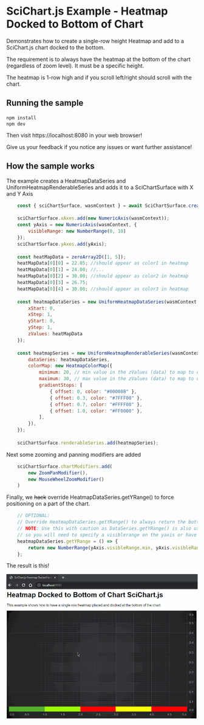 # SciChart.js Example - Heatmap Docked to Bottom of Chart

Demonstrates how to create a single-row height Heatmap and add to a SciChart.js chart docked to the bottom.

The requirement is to always have the heatmap at the bottom of the chart (regardless of zoom level). It must be a specific height. 

The heatmap is 1-row high and if you scroll left/right should scroll with the chart. 

## Running the sample

```
npm install
npm dev
```

Then visit https://localhost:8080 in your web browser!

Give us your feedback if you notice any issues or want further assistance!

## How the sample works

The example creates a HeatmapDataSeries and UniformHeatmapRenderableSeries and adds it to a SciChartSurface with X and Y Axis

```javascript 
    const { sciChartSurface, wasmContext } = await SciChartSurface.create("scichart-root");

    sciChartSurface.xAxes.add(new NumericAxis(wasmContext));
    const yAxis = new NumericAxis(wasmContext, {
        visibleRange: new NumberRange(0, 10)
    });
    sciChartSurface.yAxes.add(yAxis);

    const heatMapData = zeroArray2D([1, 5]);
    heatMapData[0][0] = 22.05; //should appear as color1 in heatmap
    heatMapData[0][1] = 24.00; //...
    heatMapData[0][2] = 30.00; //should appear as color2 in heatmap
    heatMapData[0][3] = 26.75;
    heatMapData[0][4] = 30.00; //should appear as color3 in heatmap

    const heatmapDataSeries = new UniformHeatmapDataSeries(wasmContext, {
        xStart: 0,
        xStep: 1,
        yStart: 0,
        yStep: 1,
        zValues: heatMapData
    });

    const heatmapSeries = new UniformHeatmapRenderableSeries(wasmContext, {
        dataSeries: heatmapDataSeries,
        colorMap: new HeatmapColorMap({
            minimum: 20, // min value in the zValues (data) to map to offset 0 in the colormap
            maximum: 30, // max value in the zValues (data) to map to offset 1 in the colormap
            gradientStops: [
                { offset: 0, color: "#00008B" },
                { offset: 0.3, color: "#7FFF00" },
                { offset: 0.7, color: "#FFFF00" },
                { offset: 1.0, color: "#FF0000" },
            ],
        }),
    });

    sciChartSurface.renderableSeries.add(heatmapSeries);
```

Next some zooming and panning modifiers are added

```javascript 
    sciChartSurface.chartModifiers.add(
        new ZoomPanModifier(),
        new MouseWheelZoomModifier()
    )
```

Finally, we ~~hack~~ override HeatmapDataSeries.getYRange() to force positioning on a part of the chart. 

```javascript 
    // OPTIONAL:
    // Override HeatmapDataSeries.getYRange() to always return the bottom 5% of the chart
    // NOTE: Use this with caution as DataSeries.getYRange() is also used in the yAxis autorange algorothm
    // so you will need to specify a visiblerange on the yaxis or have other series as well.
    heatmapDataSeries.getYRange = () => {
        return new NumberRange(yAxis.visibleRange.min, yAxis.visibleRange.diff * 0.05 + yAxis.visibleRange.min);
    };
```

The result is this! 

![Heatmap Docked Javascript Chart](heatmap-docked-javascript.gif)
